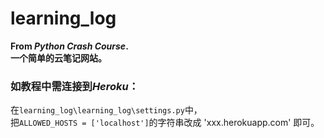 # learning_log
**From *Python Crash Course*.**  
**一个简单的云笔记网站。**  

### 如教程中需连接到*Heroku*：  
在`learning_log\learning_log\settings.py`中，  
把`ALLOWED_HOSTS = ['localhost']`的字符串改成 'xxx.herokuapp.com' 即可。
